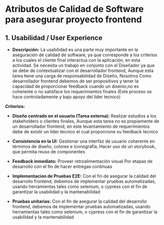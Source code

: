 # Atributos de Calidad de Software para asegurar proyecto frontend

## 1. Usabilidad / User Experience

-  **Descripción:** La usabilidad es una parte muy importante en la aseguración de calidad de software, ya que corresponde a los criterios a los cuales el cliente final interactua con la aplicación, en esta actividad. Se necesita un trabajo en conjunto con el Diseñador ya que se debe de contextualizar con el desarrollador frontend, Aunque esta  tarea tiene una carga de responsabilidad de Diseño, Nosotros Como desarrollador frontend debemos de ser propositivos y tener la capacidad de proporcionar feedback cuando un disenio,no es coherente o no satisface los requerimientos finales (Este proceso se hace controladamente y bajo apoyo del lider tecnico)

**Criterios:**

-  **Diseño centrado en el usuario (Tarea externa):** Realizar estudios a los stakeholders o clientes finales, Aunque esta tarea no es propiamente de un desarrollador frontend, en este levantamiento de requerimientos debe de existir un lider tecnico el cual proporcione su feedback tecnico 

-  **Consistencia en la UI:** Gestionar una interfaz de usuario coherente en términos de diseño, colores e iconografia, Hacer uso de un storybook, que permita reuso de componentes

-  **Feedback inmediato:** Proveer retroalimentación visual Por etapas de desarrollo con el fin de hacer entregas continuas

-  **Implementacion de Pruebas E2E:** Con el fin de asegurar la calidad del desarrollo frontend, debemos de implementar pruebas automatizadas, usando herramientas tales como selenium, o cypress con el fin de garantizar la usabilidad y la mantenabilidad 

-  **Pruebas unitarias:** Con el fin de asegurar la calidad del desarrollo frontend, debemos de implementar pruebas automatizadas, usando herramientas tales como selenium, o cypress con el fin de garantizar la usabilidad y la mantenabilidad 